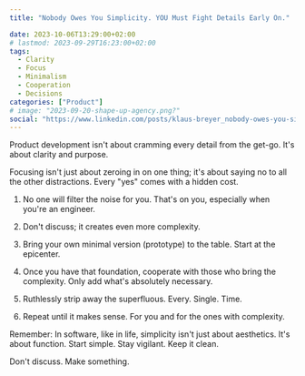 ```yaml
---
title: "Nobody Owes You Simplicity. YOU Must Fight Details Early On."

date: 2023-10-06T13:29:00+02:00
# lastmod: 2023-09-29T16:23:00+02:00
tags:
  - Clarity
  - Focus
  - Minimalism
  - Cooperation
  - Decisions
categories: ["Product"]
# image: "2023-09-20-shape-up-agency.png?"
social: "https://www.linkedin.com/posts/klaus-breyer_nobody-owes-you-simplicity-you-must-fight-activity-7117115148988731393-j67S"
---
```


Product development isn't about cramming every detail from the get-go. It's about clarity and purpose.

Focusing isn't just about zeroing in on one thing; it's about saying no to all the other distractions. Every "yes" comes with a hidden cost.

1. No one will filter the noise for you. That's on you, especially when you're an engineer.

2. Don't discuss; it creates even more complexity.

3. Bring your own minimal version (prototype) to the table. Start at the epicenter.

4. Once you have that foundation, cooperate with those who bring the complexity. Only add what's absolutely necessary.

5. Ruthlessly strip away the superfluous. Every. Single. Time.

6. Repeat until it makes sense. For you and for the ones with complexity.

Remember: In software, like in life, simplicity isn't just about aesthetics. It's about function. Start simple. Stay vigilant. Keep it clean.

Don't discuss.
Make something.
